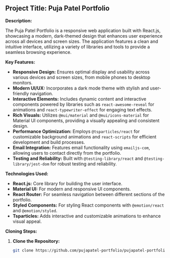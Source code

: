 ## Project Title: Puja Patel Portfolio

**Description:**

The Puja Patel Portfolio is a responsive web application built with React.js, showcasing a modern, dark-themed design that enhances user experience across all devices and screen sizes. The application features a clean and intuitive interface, utilizing a variety of libraries and tools to provide a seamless browsing experience.

**Key Features:**

- **Responsive Design:** Ensures optimal display and usability across various devices and screen sizes, from mobile phones to desktop monitors.
- **Modern UI/UX:** Incorporates a dark mode theme with stylish and user-friendly navigation.
- **Interactive Elements:** Includes dynamic content and interactive components powered by libraries such as `react-awesome-reveal` for animations and `react-typewriter-effect` for engaging text effects.
- **Rich Visuals:** Utilizes `@mui/material` and `@mui/icons-material` for Material UI components, providing a visually appealing and consistent design.
- **Performance Optimization:** Employs `@tsparticles/react` for customizable background animations and `react-scripts` for efficient development and build processes.
- **Email Integration:** Features email functionality using `emailjs-com`, allowing users to contact directly from the portfolio.
- **Testing and Reliability:** Built with `@testing-library/react` and `@testing-library/jest-dom` for robust testing and reliability.

**Technologies Used:**

- **React.js:** Core library for building the user interface.
- **Material UI:** For modern and responsive UI components.
- **React Router:** For seamless navigation between different sections of the portfolio.
- **Styled Components:** For styling React components with `@emotion/react` and `@emotion/styled`.
- **Tsparticles:** Adds interactive and customizable animations to enhance visual appeal.

**Cloning Steps:**

1. **Clone the Repository:**
   ```bash
   git clone https://github.com/pujapatel-portfolio/pujapatel-portfolio.github.io.git
